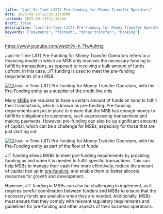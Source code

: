 ```yaml
---
title: "Just-In-Time (JIT) Pre-Funding for Money Transfer Operators"
date: 2023-02-26T12:50:32+0000
lastmod: 2025-08-11T12:15:44
draft: false
description: "Just-In-Time (JIT) Pre-Funding for Money Transfer Operators - Payment industry knowledge and insights"
keywords: ["payments", "fintech", "money transfer", "banking"]
---
```


https://www.youtube.com/watch?v=h_FIwAuhktg

Just-In-Time (JIT) Pre-Funding for Money Transfer Operators refers to a financing model in which an MSB only receives the necessary funding to fulfill its transactions, as opposed to receiving a bulk amount of funds upfront. In this case, JIT funding is used to meet the pre-funding requirements of an MSB.

[![\2](\1)](https://faisalkhan.com/wp-content/uploads/2023/02/JIT-PREFUND-FOR-MTO-WITH-CREDITLINE-scaled.jpeg)Just-in-Time (JIT) Pre-funding for Money Transfer Operators, with the Pre-Funding entity as a supplier of the credit line only

Many [MSBs](https://faisalkhanllc.xyz/resources/payments-wiki/m/money-services-business-msb/) are required to have a certain amount of funds on hand to fulfill their transactions, which is known as pre-funding. Pre-funding requirements are put in place to ensure that the MSB has enough money to fulfill its obligations to customers, such as processing transactions and making payments. However, pre-funding can also tie up significant amounts of capital, which can be a challenge for MSBs, especially for those that are just starting out.

[![\2](\1)](https://faisalkhan.com/wp-content/uploads/2023/02/JIT-PREFUNDING-FOR-MTO-WITH-PRE-FUND-PARTNER-AS-PART-OF-FLOW-OF-FUNDS-scaled.jpeg)Just-in-Time (JIT) Pre-funding for Money Transfer Operators, with the Pre-Funding entity as part of the flow of funds

JIT funding allows MSBs to meet pre-funding requirements by providing funding as and when it is needed to fulfill specific transactions. This can help MSBs to manage their cash flow more effectively, reduce the amount of capital tied up in [pre-funding](https://faisalkhanllc.xyz/resources/payments-wiki/p/prefunding/), and enable them to better allocate resources for growth and development.

However, JIT funding in MSBs can also be challenging to implement, as it requires careful coordination between funders and MSBs to ensure that the necessary funds are available when they are needed. Additionally, MSBs must ensure that they comply with relevant regulatory requirements and guidelines for pre-funding and other aspects of their business operations.